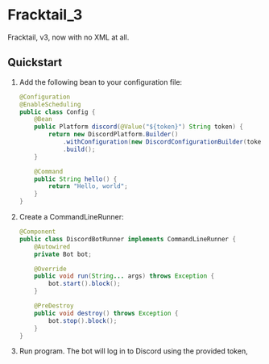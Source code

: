 # Fracktail_3
Fracktail, v3, now with no XML at all.

## Quickstart
1. Add the following bean to your configuration file:
    ```java
    @Configuration
    @EnableScheduling
    public class Config {
        @Bean
        public Platform discord(@Value("${token}") String token) {
            return new DiscordPlatform.Builder()
                .withConfiguration(new DiscordConfigurationBuilder(token))
                .build();
        }
    
        @Command
        public String hello() {
            return "Hello, world";
        }   
    }
    ```
2. Create a CommandLineRunner:
    ```java
    @Component
    public class DiscordBotRunner implements CommandLineRunner {
        @Autowired
        private Bot bot;
    
        @Override
        public void run(String... args) throws Exception {
            bot.start().block();
        }
    
        @PreDestroy
        public void destroy() throws Exception {
            bot.stop().block();
        }
    }
   ```
3. Run program. The bot will log in to Discord using the provided token, 
